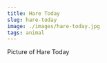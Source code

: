 ```yaml
---
title: Hare Today
slug: hare-today
image: ./images/hare-today.jpg
tags: animal
---
```

Picture of Hare Today
